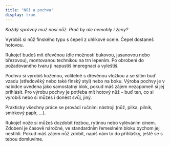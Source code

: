 ```yaml
---
title: "Nůž a pochva"
display: true
---
```

*Každý správný muž nosí nůž. Proč by ale nemohly i ženy?*

Vyrobíš si nůž finského typu s čepelí z uhlíkové ocele. Čepel dostaneš hotovou.

Rukojeť budeš mít dřevěnou (dle možností bukovou, jasanovou nebo březovou), montovanou technikou na trn lepením.
Po obrobení do požadovaného tvaru ji napustíš impregnací a vyleštíš.

Pochvu si vyrobíš koženou, volitelně s dřevěnou vložkou a se šitím buď vzadu (středověký nebo také finský styl)
nebo na boku. Výroba pochvy je v nabídce uvedena jako samostatný blok, pokud máš zájem nezapomeň si jej prihlásit.
Pro výrobu pochvy je potřeba mít hotový nůž &ndash; buď ten, co si vyrobíš nebo si můzes i donést svůj, jiný.

Prakticky všechny práce se provádí ručními nástroji (nůž, pilka, pilník, smirkový papír, &hellip;).

Rukojeť nože si můžeš dozdobit řezbou, rytinou nebo vyléváním cínem. Zdobení je časově náročné,
ve standardním řemeslném bloku bychom jej nestihli. Pokud máš zájem nůž zdobit, napiš nám to do přihlášky,
ještě se s tebou domluvíme.
